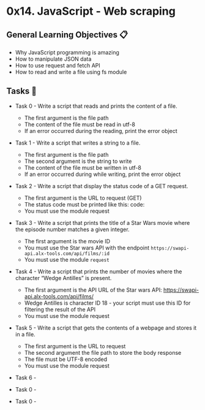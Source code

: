 # 0x14. JavaScript - Web scraping

## General Learning Objectives :clipboard:

* Why JavaScript programming is amazing
* How to manipulate JSON data
* How to use request and fetch API
* How to read and write a file using fs module

## Tasks :scroll:

* Task 0 - Write a script that reads and prints the content of a file.
    - The first argument is the file path
    - The content of the file must be read in utf-8
    - If an error occurred during the reading, print the error object

* Task 1 - Write a script that writes a string to a file.
    - The first argument is the file path
    - The second argument is the string to write
    - The content of the file must be written in utf-8
    - If an error occurred during while writing, print the error object

* Task 2 - Write a script that display the status code of a GET request.
    - The first argument is the URL to request (GET)
    - The status code must be printed like this: code: <status code>
    - You must use the module request

* Task 3 - Write a script that prints the title of a Star Wars movie where the episode number matches a given integer.
    - The first argument is the movie ID
    - You must use the Star wars API with the endpoint `https://swapi-api.alx-tools.com/api/films/:id`
    - You must use the module `request`

* Task 4 - Write a script that prints the number of movies where the character “Wedge Antilles” is present.
    - The first argument is the API URL of the Star wars API: https://swapi-api.alx-tools.com/api/films/
    - Wedge Antilles is character ID 18 - your script must use this ID for filtering the result of the API
    - You must use the module request

* Task 5 - Write a script that gets the contents of a webpage and stores it in a file.
    - The first argument is the URL to request
    - The second argument the file path to store the body response
    - The file must be UTF-8 encoded
    - You must use the module request

* Task 6 - 
* Task 0 - 
* Task 0 - 
